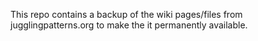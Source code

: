 This repo contains a backup of the wiki pages/files from jugglingpatterns.org to make the it permanently available.

